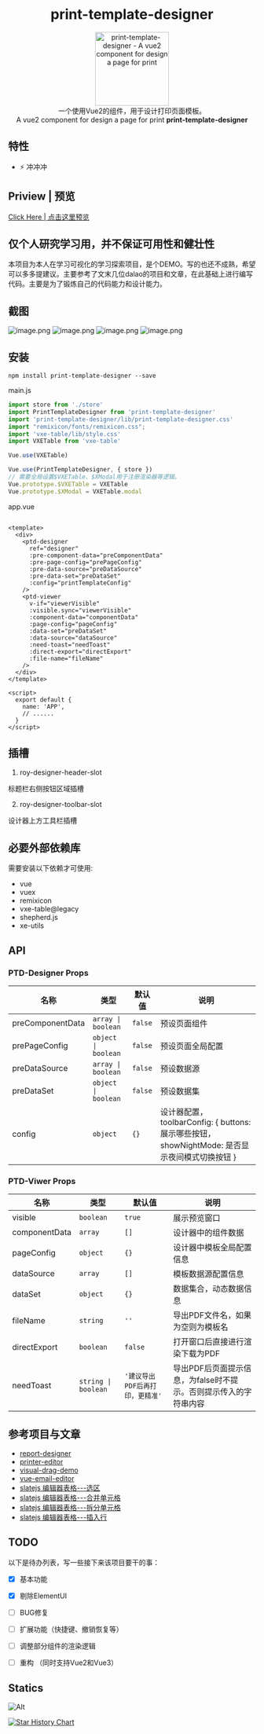 <div align='center'>
<h1>print-template-designer</h1>
<img src='README.assets/favicon.ico' alt='print-template-designer - A vue2 component for design a page for print' width='150'/>
</div>

<center>
一个使用Vue2的组件，用于设计打印页面模板。
</center>
<center>
A vue2 component for design a page for print <b>print-template-designer</b><br>
</center>

## 特性

- ⚡ 冲冲冲

## Priview | 预览

[Click Here | 点击这里预览](https://royians.github.io/print-template-designer/)

## 仅个人研究学习用，并不保证可用性和健壮性

本项目为本人在学习可视化的学习探索项目，是个DEMO。写的也还不成熟，希望可以多多提建议。主要参考了文末几位dalao的项目和文章，在此基础上进行编写代码。主要是为了锻炼自己的代码能力和设计能力。

## 截图

![image.png](https://s2.loli.net/2022/11/29/mBilHMz8xuZeL3Y.png)
![image.png](https://s2.loli.net/2022/11/29/7Qpzd1N4XZDu9xE.png)
![image.png](https://s2.loli.net/2022/11/29/iPSO9GJQv41YZlj.png)
![image.png](https://s2.loli.net/2022/11/29/kQZwCrS41m6THAh.png)

## 安装

```shell
npm install print-template-designer --save
```

main.js

```javascript
import store from './store'
import PrintTemplateDesigner from 'print-template-designer'
import 'print-template-designer/lib/print-template-designer.css'
import "remixicon/fonts/remixicon.css";
import 'vxe-table/lib/style.css'
import VXETable from 'vxe-table'

Vue.use(VXETable)

Vue.use(PrintTemplateDesigner, { store })
// 需要全局设置$VXETable、$XModal用于注册渲染器等逻辑。
Vue.prototype.$VXETable = VXETable
Vue.prototype.$XModal = VXETable.modal
```

app.vue

```vue

<template>
  <div>
    <ptd-designer
      ref="designer"
      :pre-component-data="preComponentData"
      :pre-page-config="prePageConfig"
      :pre-data-source="preDataSource"
      :pre-data-set="preDataSet"
      :config="printTemplateConfig"
    />
    <ptd-viewer
      v-if="viewerVisible"
      :visible.sync="viewerVisible"
      :component-data="componentData"
      :page-config="pageConfig"
      :data-set="preDataSet"
      :data-source="dataSource"
      :need-toast="needToast"
      :direct-export="directExport"
      :file-name="fileName"
    />
  </div>
</template>

<script>
  export default {
    name: 'APP',
    // ......
  }
</script>
```

## 插槽

1. roy-designer-header-slot

标题栏右侧按钮区域插槽

2. roy-designer-toolbar-slot

设计器上方工具栏插槽

## 必要外部依赖库

需要安装以下依赖才可使用:

- vue
- vuex
- remixicon
- vxe-table@legacy
- shepherd.js
- xe-utils

## API

### PTD-Designer Props

| 名称               | 类型                  | 默认值     | 说明                                                                    |
|------------------|---------------------|---------|-----------------------------------------------------------------------|
| preComponentData | `array \| boolean`  | `false` | 预设页面组件                                                                |
| prePageConfig    | `object \| boolean` | `false` | 预设页面全局配置                                                              |
| preDataSource    | `array \| boolean`  | `false` | 预设数据源                                                                 |
| preDataSet       | `object \| boolean` | `false` | 预设数据集                                                                 |
| config           | `object`            | `{}`    | 设计器配置，toolbarConfig: { buttons: 展示哪些按钮， showNightMode: 是否显示夜间模式切换按钮 } |

### PTD-Viwer Props

| 名称            | 类型                  | 默认值                 | 说明                                   |
|---------------|---------------------|---------------------|--------------------------------------|
| visible       | `boolean`           | `true`              | 展示预览窗口                               |
| componentData | `array`             | `[]`                | 设计器中的组件数据                            |
| pageConfig    | `object`            | `{}`                | 设计器中模板全局配置信息                         |
| dataSource    | `array`             | `[]`                | 模板数据源配置信息                            |
| dataSet       | `object`            | `{}`                | 数据集合，动态数据信息                          |
| fileName      | `string`            | `''`                | 导出PDF文件名，如果为空则为模板名                   |
| directExport  | `boolean`           | `false`             | 打开窗口后直接进行渲染下载为PDF                    |
| needToast     | `string \| boolean` | `'建议导出PDF后再打印，更精准'` | 导出PDF后页面提示信息，为false时不提示。否则提示传入的字符串内容 |

## 参考项目与文章

- [report-designer](https://github.com/xinglie/report-designer)
- [printer-editor](https://github.com/xinglie/printer-editor)
- [visual-drag-demo](https://github.com/woai3c/visual-drag-demo)
- [vue-email-editor](https://github.com/unlayer/vue-email-editor)
- [slatejs 编辑器表格---选区](https://juejin.cn/post/7077766418841731108)
- [slatejs 编辑器表格---合并单元格](https://juejin.cn/post/7080046216259567646)
- [slatejs 编辑器表格---拆分单元格](https://juejin.cn/post/7080710896082747399)
- [slatejs 编辑器表格---插入行](https://juejin.cn/post/7118925563858780174)

## TODO

以下是待办列表，写一些接下来该项目要干的事：

- [x] 基本功能

- [x] 剔除ElementUI

- [ ] BUG修复

- [ ] 扩展功能（快捷键、撤销恢复等）

- [ ] 调整部分组件的渲染逻辑

- [ ] 重构 （同时支持Vue2和Vue3）

## Statics

![Alt](https://repobeats.axiom.co/api/embed/dd83a2eca0ff7a4c1772a68c4691980199f7caef.svg "Repobeats analytics image")

[![Star History Chart](https://api.star-history.com/svg?repos=ROYIANS/print-template-designer&type=Date)](https://star-history.com/#ROYIANS/print-template-designer&Date)


